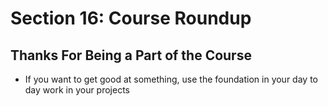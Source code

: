 # Section 16: Course Roundup

## Thanks For Being a Part of the Course
- If you want to get good at something, use the foundation in your day to day work in your projects 